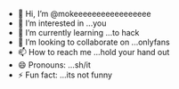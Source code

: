 - 👋 Hi, I’m @mokeeeeeeeeeeeeeeeee
- 👀 I’m interested in ...you
- 🌱 I’m currently learning ...to hack
- 💞️ I’m looking to collaborate on ...onlyfans
- 📫 How to reach me ...hold your hand out
- 😄 Pronouns: ...sh/it
- ⚡ Fun fact: ...its not funny

<!---
mokeeeeeeeeeeeeeeeee/mokeeeeeeeeeeeeeeeee is a ✨ special ✨ repository because its `README.md` (this file) appears on your GitHub profile.
You can click the Preview link to take a look at your changes.
--->

